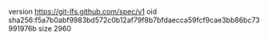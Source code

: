 version https://git-lfs.github.com/spec/v1
oid sha256:f5a7b0abf9983bd572c0b12af79f8b7bfdaecca59fcf9cae3bb86bc73991976b
size 2960
